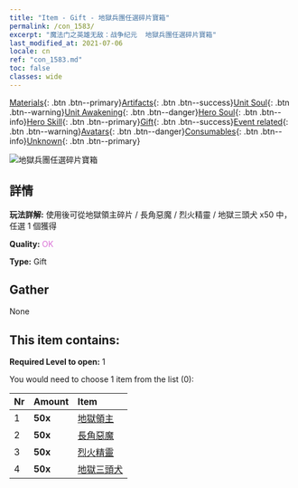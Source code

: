 ```yaml
---
title: "Item - Gift - 地獄兵團任選碎片寶箱"
permalink: /con_1583/
excerpt: "魔法门之英雄无敌：战争纪元  地獄兵團任選碎片寶箱"
last_modified_at: 2021-07-06
locale: cn
ref: "con_1583.md"
toc: false
classes: wide
---
```

 [Materials](/ItemsCN/){: .btn .btn--primary}[Artifacts](/ItemsCN/Artifacts/){: .btn .btn--success}[Unit Soul](/ItemsCN/UnitSoul/){: .btn .btn--warning}[Unit Awakening](/ItemsCN/UnitAwakening/){: .btn .btn--danger}[Hero Soul](/ItemsCN/HeroSoul/){: .btn .btn--info}[Hero Skill](/ItemsCN/HeroSkill/){: .btn .btn--primary}[Gift](/ItemsCN/Gift/){: .btn .btn--success}[Event related](/ItemsCN/Events/){: .btn .btn--warning}[Avatars](/ItemsCN/Avatars/){: .btn .btn--danger}[Consumables](/ItemsCN/Consumables/){: .btn .btn--info}[Unknown](/ItemsCN/Unknown/){: .btn .btn--primary}

 ![地獄兵團任選碎片寶箱](/images/t/i_907199.png)

## 詳情
 **玩法詳解:** 使用後可從地獄領主碎片 / 長角惡魔 / 烈火精靈 / 地獄三頭犬 x50 中，任選 1 個獲得

 **Quality:** <span style="color: #DA70D6">OK</span>

 **Type:** Gift

## Gather

  None

## This item contains:

 **Required Level to open:** 1

 You would need to choose 1 item from the list (0):

  | Nr | Amount |     Item    |
  |:---|:-------|:------------|
  | 1 |  **50x** | [地獄領主](/cn/Items/unt_230/) |  | 
  | 2 |  **50x** | [長角惡魔](/cn/Items/unt_229/) |  | 
  | 3 |  **50x** | [烈火精靈](/cn/Items/unt_231/) |  | 
  | 4 |  **50x** | [地獄三頭犬](/cn/Items/unt_228/) |  | 
